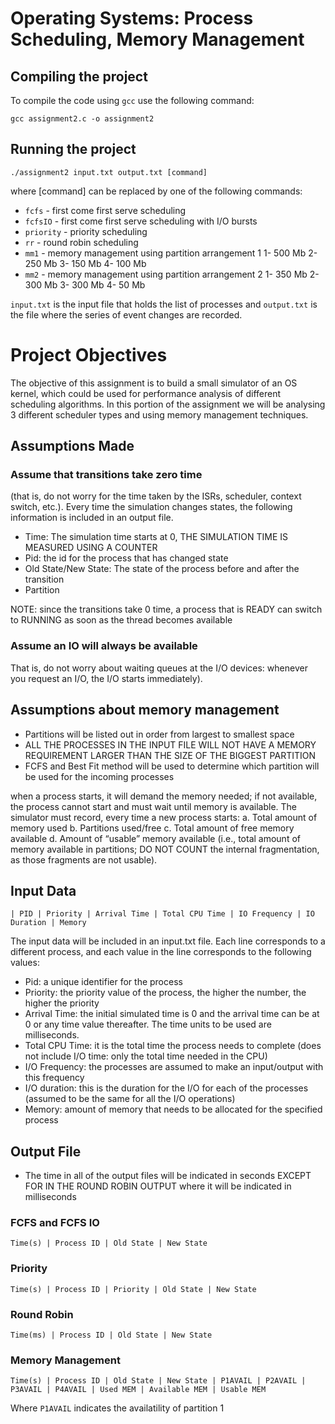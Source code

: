 # Operating Systems: Process Scheduling, Memory Management
## Compiling the project
To compile the code using `gcc` use the following command:

`gcc assignment2.c -o assignment2`

## Running the project
`./assignment2 input.txt output.txt [command]`

where [command] can be replaced by one of the following commands:
* `fcfs` - first come first serve scheduling
* `fcfsIO` - first come first serve scheduling with I/O bursts
* `priority` - priority scheduling 
* `rr` - round robin scheduling
* `mm1` - memory management using partition arrangement 1
  1- 500 Mb
  2- 250 Mb
  3- 150 Mb
  4- 100 Mb 
* `mm2` - memory management using partition arrangement 2
  1- 350 Mb
  2- 300 Mb
  3- 300 Mb
  4- 50 Mb 

`input.txt` is the input file that holds the list of processes and  `output.txt` is the file where the series of event changes are recorded.

# Project Objectives
The objective of this assignment is to build a small simulator of an OS kernel, which could be used for performance analysis of different scheduling algorithms. In this portion of the assignment we will be analysing 3 different scheduler types and using memory management techniques. 

## Assumptions Made

### Assume that transitions take zero time
(that is, do not worry for the time taken by the ISRs, scheduler, context switch, etc.). 
Every time the simulation changes states, the following information is included in an output file.
* Time: The simulation time starts at 0, THE SIMULATION TIME IS MEASURED USING A COUNTER
* Pid: the id for the process that has changed state
* Old State/New State: The state of the process before and after the transition
* Partition

NOTE: since the transitions take 0 time, a process that is READY can switch to RUNNING as soon as the thread becomes available

### Assume an IO will always be available
That is, do not worry about waiting queues at the I/O devices: whenever you request an I/O, the I/O starts immediately).

## Assumptions about memory management
* Partitions will be listed out in order from largest to smallest space
* ALL THE PROCESSES IN THE INPUT FILE WILL NOT HAVE A MEMORY REQUIREMENT LARGER THAN THE SIZE OF THE BIGGEST PARTITION
* FCFS and Best Fit method will be used to determine which partition will be used for the incoming processes

when a process starts, it will demand the memory needed; if not available, the process cannot start
and must wait until memory is available. The simulator must record, every time a new process starts:
  a. Total amount of memory used
  b. Partitions used/free
  c. Total amount of free memory available
  d. Amount of “usable” memory available (i.e., total amount of memory available in partitions; DO
NOT COUNT the internal fragmentation, as those fragments are not usable). 
## Input Data

`| PID | Priority | Arrival Time | Total CPU Time | IO Frequency | IO Duration | Memory`

The input data will be included in an input.txt file. Each line corresponds to a different process, and each value in the line corresponds to the following values:
- Pid: a unique identifier for the process
- Priority: the priority value of the process, the higher the number, the higher the priority
- Arrival Time: the initial simulated time is 0 and the arrival time can be at 0 or any time value
thereafter. The time units to be used are milliseconds.
- Total CPU Time: it is the total time the process needs to complete (does not include I/O time: only
the total time needed in the CPU)
- I/O Frequency: the processes are assumed to make an input/output with this frequency
- I/O duration: this is the duration for the I/O for each of the processes (assumed to be the same for
all the I/O operations)
- Memory: amount of memory that needs to be allocated for the specified process

## Output File
* The time in all of the output files will be indicated in seconds EXCEPT FOR IN THE ROUND ROBIN OUTPUT where it will be indicated in milliseconds

### FCFS and FCFS IO
`Time(s) | Process ID | Old State | New State`
### Priority
`Time(s) | Process ID | Priority | Old State | New State`
### Round Robin
`Time(ms) | Process ID | Old State | New State`
### Memory Management
`Time(s) | Process ID | Old State | New State | P1AVAIL | P2AVAIL | P3AVAIL | P4AVAIL | Used MEM | Available MEM | Usable MEM `

Where `P1AVAIL` indicates the availatility of partition 1